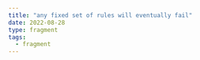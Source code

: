 ```yaml
---
title: "any fixed set of rules will eventually fail"
date: 2022-08-28
type: fragment
tags:
  - fragment
---
```

